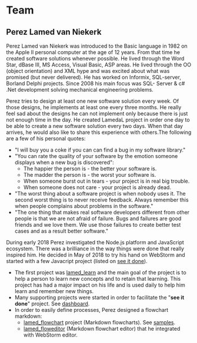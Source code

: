 # Team

## Perez Lamed van Niekerk
Perez Lamed van Niekerk was introduced to the Basic language in 1982 on the Apple II personal 
computer at the age of 12 years. From that time he created software solutions whenever possible. 
He lived through the Word Star, dBase III, MS Access, Visual Basic, ASP areas. He lived through 
the OO (object orientation) and XML hype and was excited about what was promised (but never delivered). 
He has worked on Informix, SQL-server, Borland  Delphi projects. Since 2008 his main focus was 
SQL- Server & c# .Net development solving mechanical engineering problems. 

Perez tries to design at 
least one new software solution every week. Of those designs, he implements at least one every 
three months. He really feel sad about the designs he can not implement only because there is 
just not enough time in the day. He created LamedaL project in order one day to be able to create 
a new software solution every two days. When that day arrives, he would also like to share this 
experience with others.The following are a few of his personal quotes:
- "I will buy you a coke if you can can find a bug in my software library."
- "You can rate the quality of your software by the emotion someone displays when a new bug is discovered":
    - The happier the person is - the better your software is. 
    - The madder the person is - the worst your software is. 
    - When someone burst out in tears - your project is in real big trouble.
    - When someone does not care - your project is already dead.
- "The worst thing about a software project is when nobody uses it. The second worst thing is to never receive feedback. Always remember this when people complains about problems in the software." 
- "The one thing that makes real software developers different from other people is that we are not afraid of failure. Bugs and failures are good friends and we love them. We use those failures to create better test cases and as a result better software."

During early 2018 Perez investigated the Node.js platform and JavaScript ecosystem. There was a brilliance 
in the way things were done that really inspired him. He decided in May of 2018 to try his hand on 
WebStorm and started with a few 
Javacript project (listed on [see it done](https://github.com/perezLamed/see_it_done)). 
- The first project was [lamed_learn](https://github.com/perezLamed/lamed_learn) and the 
main goal of the project is to help a person to learn new concepts and to retain that learning. 
This project has had a major impact on his life and is used daily to help him learn and remember new things.
- Many supporting projects were started in order to facilitate the "**see it done**" project. 
See [dashboard](https://github.com/perezLamed/see_it_done/blob/master/README.md).
- In order to easily define processes, Perez designed a flowchart markdown:
  - [lamed_flowchart](https://github.com/perezLamed/lamed_flowchart) project (Markdown flowcharts). 
  See [samples](https://perezlamed.github.io/lamed_flowchart/).
  - [lamed_floweditor](https://github.com/perezLamed/lamed_floweditor) (Markdown flowchart editor) 
  that he integrated with WebStorm editor. 